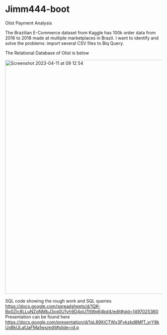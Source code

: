 # Jimm444-boot
Olist Payment Analysis

The Brazilian E-Commerce dataset from Kaggle has 100k order data from 2016 to 2018 made at multiple marketplaces in Brazil.
I want to identify and solve the problems: import several CSV files to Biq Query. 

The Relational Database of Olist is below


<img width="751" alt="Screenshot 2023-04-11 at 09 12 54" src="https://user-images.githubusercontent.com/75542033/233617613-39925732-2e9f-48ab-aed0-9bf293f981d9.png">

SQL code showing the rough work and SQL queries https://docs.google.com/spreadsheets/d/1QK-Bp0Zlc8LLuNZgNMbJ3xg0U1yh9D4qU7ItWq64bd4/edit#gid=1497025360
Presentation can be found here https://docs.google.com/presentation/d/1qL89XiCTWx3Fvkzkd8MfT_vrY8kUxBkULafJaFMa1ws/edit#slide=id.p

